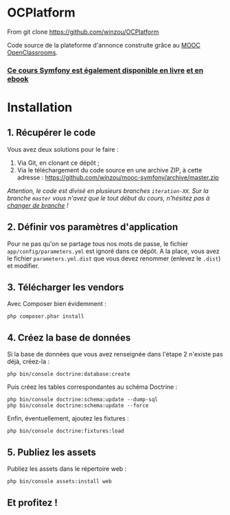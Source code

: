# OCPlatform
From git clone https://github.com/winzou/OCPlatform



Code source de la plateforme d'annonce construite grâce au [MOOC OpenClassrooms](https://openclassrooms.com/courses/developpez-votre-site-web-avec-le-framework-symfony2).
### [Ce cours Symfony est également disponible en livre](http://www.eyrolles.com/Informatique/Livre/developpez-votre-site-web-avec-le-framework-symfony2-9791090085428) [et en ebook](https://openclassrooms.com/ebooks/developpez-votre-site-web-avec-le-framework-symfony2)

# Installation
## 1. Récupérer le code
Vous avez deux solutions pour le faire :

1. Via Git, en clonant ce dépôt ;
2. Via le téléchargement du code source en une archive ZIP, à cette adresse : https://github.com/winzou/mooc-symfony/archive/master.zip

*Attention, le code est divisé en plusieurs branches `iteration-XX`. Sur la branche `master` vous n'avez que le tout début du cours, n'hésitez pas à [changer de branche](https://github.com/winzou/mooc-symfony/branches) !*

## 2. Définir vos paramètres d'application
Pour ne pas qu'on se partage tous nos mots de passe, le fichier `app/config/parameters.yml` est ignoré dans ce dépôt. A la place, vous avez le fichier `parameters.yml.dist` que vous devez renommer (enlevez le `.dist`) et modifier.

## 3. Télécharger les vendors
Avec Composer bien évidemment :

    php composer.phar install

## 4. Créez la base de données
Si la base de données que vous avez renseignée dans l'étape 2 n'existe pas déjà, créez-la :

    php bin/console doctrine:database:create

Puis créez les tables correspondantes au schéma Doctrine :

    php bin/console doctrine:schema:update --dump-sql
    php bin/console doctrine:schema:update --force

Enfin, éventuellement, ajoutez les fixtures :

    php bin/console doctrine:fixtures:load

## 5. Publiez les assets
Publiez les assets dans le répertoire web :

    php bin/console assets:install web

## Et profitez !
